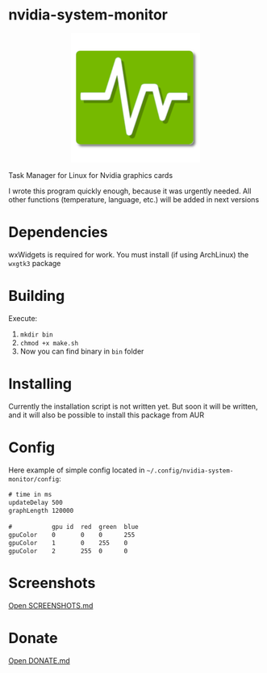 # nvidia-system-monitor
<center>
    <img src="icon.png" alt="icon" width="256" height="256"/>
</center>

Task Manager for Linux for Nvidia graphics cards

I wrote this program quickly enough, because it was urgently needed. All other functions (temperature, language, etc.) will be added in next versions

# Dependencies
wxWidgets is required for work. You must install (if using ArchLinux) the `wxgtk3` package

# Building
Execute:
 1. `mkdir bin`
 2. `chmod +x make.sh`
 3. Now you can find binary in `bin` folder

# Installing
Currently the installation script is not written yet. But soon it will be written, and it will also be possible to install this package from AUR

# Config
Here example of simple config located in `~/.config/nvidia-system-monitor/config`:
```
# time in ms
updateDelay 500
graphLength 120000

#           gpu id  red  green  blue
gpuColor    0       0    0      255
gpuColor    1       0    255    0
gpuColor    2       255  0      0
```

# Screenshots
[Open SCREENSHOTS.md](SCREENSHOTS.md)

# Donate
[Open DONATE.md](DONATE.md)